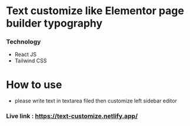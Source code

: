 # Text customize like Elementor page builder typography

### Technology 
+ React JS
+ Tailwind CSS

# How to use 
+ please write text in textarea filed then customize left sidebar editor 

### Live link : https://text-customize.netlify.app/

